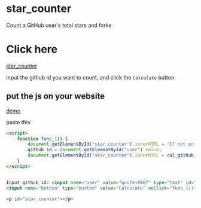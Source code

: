 # star_counter
Count a GitHub user's total stars and forks  

# Click here
[star_counter](http://www.guofei.site/star_counter/main.html)  

input the github id you want to count, and click the `Calculate` button

## put the js on your website 
[demo](http://www.guofei.site/2019/08/31/github_star_counter.html)

paste this
```html
<script>
    function func_1() {
        document.getElementById("star_counter").innerHTML = 'If not print for seconds, please refresh';
        github_id = document.getElementById("user").value;
        document.getElementById("star_counter").innerHTML = cal_github_star(github_id);
    }
</script>


Input github id: <input name="user" value="guofei9987" type="text" id="user">
<input name="Button" type="button" value="Calculate" onClick="func_1()">

<p id="star_counter"></p>
```
